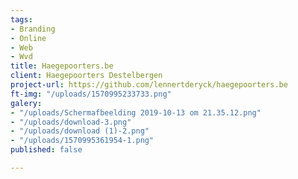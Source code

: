 ```yaml
---
tags:
- Branding
- Online
- Web
- Wvd
title: Haegepoorters.be
client: Haegepoorters Destelbergen
project-url: https://github.com/lennertderyck/haegepoorters.be
ft-img: "/uploads/1570995233733.png"
galery:
- "/uploads/Schermafbeelding 2019-10-13 om 21.35.12.png"
- "/uploads/download-3.png"
- "/uploads/download (1)-2.png"
- "/uploads/1570995361954-1.png"
published: false

---
```

